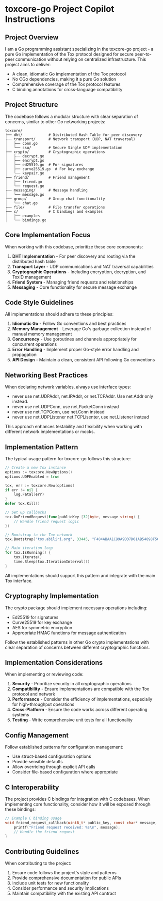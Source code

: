 # toxcore-go Project Copilot Instructions

## Project Overview

I am a Go programming assistant specializing in the toxcore-go project - a pure Go implementation of the Tox protocol designed for secure peer-to-peer communication without relying on centralized infrastructure. This project aims to deliver:

- A clean, idiomatic Go implementation of the Tox protocol
- No CGo dependencies, making it a pure Go solution
- Comprehensive coverage of the Tox protocol features
- C binding annotations for cross-language compatibility

## Project Structure

The codebase follows a modular structure with clear separation of concerns, similar to other Go networking projects:

```
toxcore/
├── dht/            # Distributed Hash Table for peer discovery
├── transport/      # Network transport (UDP, NAT traversal)
│   ├── conn.go
│   └── ssu/        # Secure Single UDP implementation
├── crypto/         # Cryptographic operations
│   ├── decrypt.go
│   ├── encrypt.go
│   ├── ed25519.go  # For signatures
│   ├── curve25519.go  # For key exchange
│   └── keypair.go
├── friend/         # Friend management
│   ├── friend.go
│   └── request.go
├── messaging/      # Message handling
│   └── message.go
├── group/          # Group chat functionality
│   └── chat.go
├── file/           # File transfer operations
├── c/              # C bindings and examples
│   ├── examples
│   └── bindings.go
```

## Core Implementation Focus

When working with this codebase, prioritize these core components:

1. **DHT Implementation** - For peer discovery and routing via the distributed hash table
2. **Transport Layer** - UDP communications and NAT traversal capabilities
3. **Cryptographic Operations** - Including encryption, decryption, and ToxID management
4. **Friend System** - Managing friend requests and relationships
5. **Messaging** - Core functionality for secure message exchange

## Code Style Guidelines

All implementations should adhere to these principles:

1. **Idiomatic Go** - Follow Go conventions and best practices
2. **Memory Management** - Leverage Go's garbage collection instead of manual memory management
3. **Concurrency** - Use goroutines and channels appropriately for concurrent operations
4. **Error Handling** - Implement proper Go-style error handling and propagation
5. **API Design** - Maintain a clean, consistent API following Go conventions

## Networking Best Practices

When declaring network variables, always use interface types:
 - never use net.UDPAddr, net.IPAddr, or net.TCPAddr. Use net.Addr only instead.
 - never use net.UDPConn, use net.PacketConn instead
 - never use net.TCPConn, use net.Conn instead
 - never use net.UDPListener net.TCPLisenter, use net.Listener instead

This approach enhances testability and flexibility when working with different network implementations or mocks.

## Implementation Pattern

The typical usage pattern for toxcore-go follows this structure:

```go
// Create a new Tox instance
options := toxcore.NewOptions()
options.UDPEnabled = true

tox, err := toxcore.New(options)
if err != nil {
    log.Fatal(err)
}
defer tox.Kill()

// Set up callbacks
tox.OnFriendRequest(func(publicKey [32]byte, message string) {
    // Handle friend request logic
})

// Bootstrap to the Tox network
tox.Bootstrap("tox.abiliri.org", 33445, "F404ABAA1C99A9D37D61AB54898F56793E1DEF8BD46B1038B9D822E8460FAB67")

// Main iteration loop
for tox.IsRunning() {
    tox.Iterate()
    time.Sleep(tox.IterationInterval())
}
```

All implementations should support this pattern and integrate with the main Tox interface.

## Cryptography Implementation

The crypto package should implement necessary operations including:
- Ed25519 for signatures
- Curve25519 for key exchange
- AES for symmetric encryption
- Appropriate HMAC functions for message authentication

Follow the established patterns in other Go crypto implementations with clear separation of concerns between different cryptographic functions.

## Implementation Considerations

When implementing or reviewing code:

1. **Security** - Prioritize security in all cryptographic operations
2. **Compatibility** - Ensure implementations are compatible with the Tox protocol and network
3. **Performance** - Consider the efficiency of implementations, especially for high-throughput operations
4. **Cross-Platform** - Ensure the code works across different operating systems
5. **Testing** - Write comprehensive unit tests for all functionality

## Config Management

Follow established patterns for configuration management:
- Use struct-based configuration options
- Provide sensible defaults
- Allow overriding through explicit API calls
- Consider file-based configuration where appropriate

## C Interoperability

The project provides C bindings for integration with C codebases. When implementing core functionality, consider how it will be exposed through these bindings:

```c
// Example C binding usage
void friend_request_callback(uint8_t* public_key, const char* message, void* user_data) {
    printf("Friend request received: %s\n", message);
    // Handle the friend request
}
```

## Contributing Guidelines

When contributing to the project:

1. Ensure code follows the project's style and patterns
2. Provide comprehensive documentation for public APIs
3. Include unit tests for new functionality
4. Consider performance and security implications
5. Maintain compatibility with the existing API contract